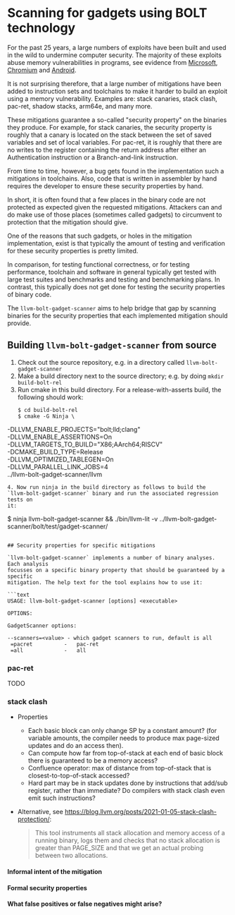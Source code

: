 # Scanning for gadgets using BOLT technology

For the past 25 years, a large numbers of exploits have been built and used in
the wild to undermine computer security. The majority of these exploits abuse
memory vulnerabilities in programs, see evidence from
[Microsoft](https://youtu.be/PjbGojjnBZQ?si=oCHCa0SHgaSNr6Gr&t=836),
[Chromium](https://www.chromium.org/Home/chromium-security/memory-safety/) and
[Android](https://security.googleblog.com/2021/01/data-driven-security-hardening-in.html).

It is not surprising therefore, that a large number of mitigations have been
added to instruction sets and toolchains to make it harder to build an exploit
using a memory vulnerability. Examples are: stack canaries, stack clash,
pac-ret, shadow stacks, arm64e, and many more.

These mitigations guarantee a so-called "security property" on the binaries they
produce. For example, for stack canaries, the security property is roughly that
a canary is located on the stack between the set of saved variables and set of
local variables. For pac-ret, it is roughly that there are no writes to the
register containing the return address after either an Authentication
instruction or a Branch-and-link instruction.

From time to time, however, a bug gets found in the implementation such a
mitigations in toolchains. Also, code that is written in assembler by hand
requires the developer to ensure these security properties by hand.

In short, it is often found that a few places in the binary code are not
protected as expected given the requested mitigations. Attackers can and do make
use of those places (sometimes called gadgets) to circumvent to protection that
the mitigation should give.

One of the reasons that such gadgets, or holes in the mitigation implementation,
exist is that typically the amount of testing and verification for these
security properties is pretty limited.

In comparison, for testing functional correctness, or for testing performance,
toolchain and software in general typically get tested with large test suites
and benchmarks and testing and benchmarking plans. In contrast, this typically
does not get done for testing the security properties of binary code.

The `llvm-bolt-gadget-scanner` aims to help bridge that gap by scanning binaries
for the security properties that each implemented mitigation should provide.

## Building `llvm-bolt-gadget-scanner` from source

1. Check out the source repository, e.g. in a directory called `llvm-bolt-gadget-scanner`
2. Make a build directory next to the source directory; e.g. by doing `mkdir build-bolt-rel`
3. Run cmake in this build directory. For a release-with-asserts build, the following
   should work:
   ```
   $ cd build-bolt-rel
   $ cmake -G Ninja \
  -DLLVM_ENABLE_PROJECTS="bolt;lld;clang" \
  -DLLVM_ENABLE_ASSERTIONS=On \
  -DLLVM_TARGETS_TO_BUILD="X86;AArch64;RISCV" \
  -DCMAKE_BUILD_TYPE=Release \
  -DLLVM_OPTIMIZED_TABLEGEN=On \
  -DLLVM_PARALLEL_LINK_JOBS=4 \
  ../llvm-bolt-gadget-scanner/llvm
   ```
4. Now run ninja in the build directory as follows to build the
   `llvm-bolt-gadget-scanner` binary and run the associated regression tests on
   it:
   ```
   $ ninja llvm-bolt-gadget-scanner &&  ./bin/llvm-lit -v ../llvm-bolt-gadget-scanner/bolt/test/gadget-scanner/
   ```

## Security properties for specific mitigations

`llvm-bolt-gadget-scanner` implements a number of binary analyses. Each analysis
focusses on a specific binary property that should be guaranteed by a specific
mitigation. The help text for the tool explains how to use it:

```text
USAGE: llvm-bolt-gadget-scanner [options] <executable>

OPTIONS:

GadgetScanner options:

  --scanners=<value> - which gadget scanners to run, default is all
    =pacret          -   pac-ret
    =all             -   all
```

### pac-ret

TODO

### stack clash

* Properties
  * Each basic block can only change SP by a constant amount? (for variable
    amounts, the compiler needs to produce max page-sized updates and do an
    access then).
  * Can compute how far from top-of-stack at each end of basic block there is
    guaranteed to be a memory access?
  * Confluence operator: max of distance from top-of-stack that is
    closest-to-top-of-stack accessed?
  * Hard part may be in stack updates done by instructions that add/sub
    register, rather than immediate? Do compilers with stack clash even emit
    such instructions?

* Alternative, see https://blog.llvm.org/posts/2021-01-05-stack-clash-protection/:
  > This tool instruments all stack allocation and memory access of a running
  > binary, logs them and checks that no stack allocation is greater than
  > PAGE_SIZE and that we get an actual probing between two allocations.


#### Informal intent of the mitigation

#### Formal security properties

#### What false positives or false negatives might arise?
